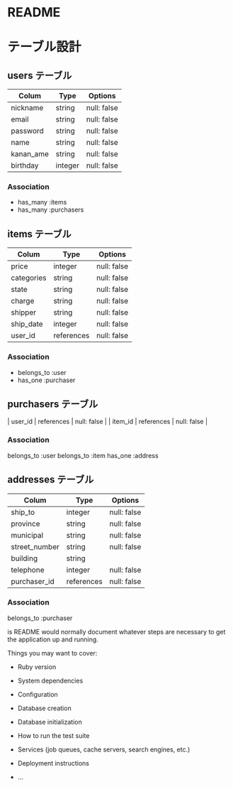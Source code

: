 # README

# テーブル設計

## users テーブル

| Colum     | Type     | Options      |
| --------- | -------- | ------------ |
| nickname  | string   | null: false  |
| email     | string   | null: false  |
| password  | string   | null: false  |
| name      | string   | null: false  |
| kanan_ame | string   | null: false  |
| birthday  | integer  | null: false  |

### Association

- has_many :items
- has_many :purchasers

## items テーブル

| Colum       | Type       | Options      |
| ----------- | ---------- | ------------ |
| price       | integer    | null: false  |
| categories  | string     | null: false  |
| state       | string     | null: false  |
| charge      | string     | null: false  |
| shipper     | string     | null: false  |
| ship_date   | integer    | null: false  |
| user_id     | references | null: false  |

### Association

- belongs_to :user
- has_one :purchaser

## purchasers テーブル

| user_id    | references | null: false  |
| item_id    | references | null: false  |

### Association

belongs_to :user
belongs_to :item
has_one :address


## addresses テーブル

| Colum             | Type       | Options      |
| ----------------- | ---------- | ------------ |
| ship_to           | integer    | null: false  |
| province          | string     | null: false  |
| municipal         | string     | null: false  |
| street_number     | string     | null: false  |
| building          | string     |              |
| telephone         | integer    | null: false  |
| purchaser_id      | references | null: false  |

### Association
belongs_to :purchaser

is README would normally document whatever steps are necessary to get the
application up and running.

Things you may want to cover:

* Ruby version

* System dependencies

* Configuration

* Database creation

* Database initialization

* How to run the test suite

* Services (job queues, cache servers, search engines, etc.)

* Deployment instructions

* ...
